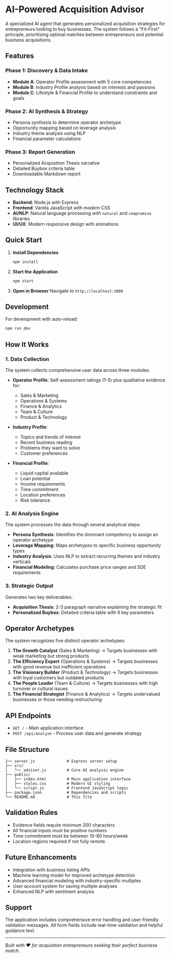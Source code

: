 # AI-Powered Acquisition Advisor

A specialized AI agent that generates personalized acquisition strategies for entrepreneurs looking to buy businesses. The system follows a "Fit-First" principle, prioritizing optimal matches between entrepreneurs and potential business acquisitions.

## Features

### Phase 1: Discovery & Data Intake
- **Module A**: Operator Profile assessment with 5 core competencies
- **Module B**: Industry Profile analysis based on interests and passions  
- **Module C**: Lifestyle & Financial Profile to understand constraints and goals

### Phase 2: AI Synthesis & Strategy
- Persona synthesis to determine operator archetype
- Opportunity mapping based on leverage analysis
- Industry theme analysis using NLP
- Financial parameter calculations

### Phase 3: Report Generation
- Personalized Acquisition Thesis narrative
- Detailed Buybox criteria table
- Downloadable Markdown report

## Technology Stack

- **Backend**: Node.js with Express
- **Frontend**: Vanilla JavaScript with modern CSS
- **AI/NLP**: Natural language processing with `natural` and `compromise` libraries
- **UI/UX**: Modern responsive design with animations

## Quick Start

1. **Install Dependencies**
   ```bash
   npm install
   ```

2. **Start the Application**
   ```bash
   npm start
   ```

3. **Open in Browser**
   Navigate to `http://localhost:3000`

## Development

For development with auto-reload:
```bash
npm run dev
```

## How It Works

### 1. Data Collection
The system collects comprehensive user data across three modules:

- **Operator Profile**: Self-assessment ratings (1-5) plus qualitative evidence for:
  - Sales & Marketing
  - Operations & Systems  
  - Finance & Analytics
  - Team & Culture
  - Product & Technology

- **Industry Profile**: 
  - Topics and trends of interest
  - Recent business reading
  - Problems they want to solve
  - Customer preferences

- **Financial Profile**:
  - Liquid capital available
  - Loan potential
  - Income requirements
  - Time commitment
  - Location preferences
  - Risk tolerance

### 2. AI Analysis Engine
The system processes the data through several analytical steps:

- **Persona Synthesis**: Identifies the dominant competency to assign an operator archetype
- **Leverage Mapping**: Maps archetypes to specific business opportunity types
- **Industry Analysis**: Uses NLP to extract recurring themes and industry verticals
- **Financial Modeling**: Calculates purchase price ranges and SDE requirements

### 3. Strategic Output
Generates two key deliverables:

- **Acquisition Thesis**: 2-3 paragraph narrative explaining the strategic fit
- **Personalized Buybox**: Detailed criteria table with 9 key parameters

## Operator Archetypes

The system recognizes five distinct operator archetypes:

1. **The Growth Catalyst** (Sales & Marketing) → Targets businesses with weak marketing but strong products
2. **The Efficiency Expert** (Operations & Systems) → Targets businesses with good revenue but inefficient operations  
3. **The Visionary Builder** (Product & Technology) → Targets businesses with loyal customers but outdated products
4. **The People Leader** (Team & Culture) → Targets businesses with high turnover or cultural issues
5. **The Financial Strategist** (Finance & Analytics) → Targets undervalued businesses or those needing restructuring

## API Endpoints

- `GET /` - Main application interface
- `POST /api/analyze` - Process user data and generate strategy

## File Structure

```
├── server.js              # Express server setup
├── src/
│   └── advisor.js         # Core AI analysis engine
├── public/
│   ├── index.html         # Main application interface
│   ├── styles.css         # Modern UI styling
│   └── script.js          # Frontend JavaScript logic
├── package.json           # Dependencies and scripts
└── README.md              # This file
```

## Validation Rules

- Evidence fields require minimum 200 characters
- All financial inputs must be positive numbers
- Time commitment must be between 10-80 hours/week
- Location regions required if not fully remote

## Future Enhancements

- Integration with business listing APIs
- Machine learning model for improved archetype detection
- Advanced financial modeling with industry-specific multiples
- User account system for saving multiple analyses
- Enhanced NLP with sentiment analysis

## Support

The application includes comprehensive error handling and user-friendly validation messages. All form fields include real-time validation and helpful guidance text.

---

*Built with ❤️ for acquisition entrepreneurs seeking their perfect business match.*
